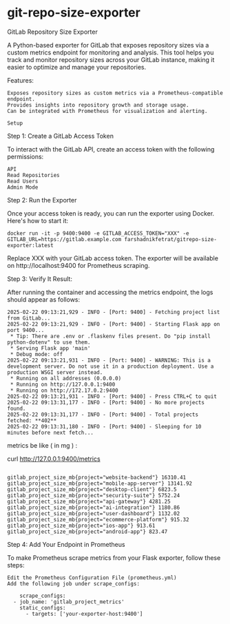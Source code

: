 # git-repo-size-exporter
GitLab Repository Size Exporter

A Python-based exporter for GitLab that exposes repository sizes via a custom metrics endpoint for monitoring and analysis. This tool helps you track and monitor repository sizes across your GitLab instance, making it easier to optimize and manage your repositories.


Features:

    Exposes repository sizes as custom metrics via a Prometheus-compatible endpoint.
    Provides insights into repository growth and storage usage.
    Can be integrated with Prometheus for visualization and alerting.

    Setup
Step 1: Create a GitLab Access Token

To interact with the GitLab API, create an access token with the following permissions:

    API
    Read Repositories
    Read Users
    Admin Mode

Step 2: Run the Exporter

Once your access token is ready, you can run the exporter using Docker. Here's how to start it:

```
docker run -it -p 9400:9400 -e GITLAB_ACCESS_TOKEN="XXX" -e GITLAB_URL=https://gitlab.example.com farshadnikfetrat/gitrepo-size-exporter:latest
```

Replace XXX with your GitLab access token. The exporter will be available on http://localhost:9400 for Prometheus scraping.

Step 3: Verify It
Result:

After running the container and accessing the metrics endpoint, the logs should appear as follows:
```
2025-02-22 09:13:21,929 - INFO - [Port: 9400] - Fetching project list from GitLab...
2025-02-22 09:13:21,929 - INFO - [Port: 9400] - Starting Flask app on port 9400...
 * Tip: There are .env or .flaskenv files present. Do "pip install python-dotenv" to use them.
 * Serving Flask app 'main'
 * Debug mode: off
2025-02-22 09:13:21,931 - INFO - [Port: 9400] - WARNING: This is a development server. Do not use it in a production deployment. Use a production WSGI server instead.
 * Running on all addresses (0.0.0.0)
 * Running on http://127.0.0.1:9400
 * Running on http://172.17.0.2:9400
2025-02-22 09:13:21,931 - INFO - [Port: 9400] - Press CTRL+C to quit
2025-02-22 09:13:31,177 - INFO - [Port: 9400] - No more projects found.
2025-02-22 09:13:31,177 - INFO - [Port: 9400] - Total projects fetched: **402**
2025-02-22 09:13:31,180 - INFO - [Port: 9400] - Sleeping for 10 minutes before next fetch...
```

 metrics be like ( in mg ) :

curl http://127.0.0.1:9400/metrics

```

gitlab_project_size_mb{project="website-backend"} 16310.41
gitlab_project_size_mb{project="mobile-app-server"} 13141.92
gitlab_project_size_mb{project="desktop-client"} 6823.5
gitlab_project_size_mb{project="security-suite"} 5752.24
gitlab_project_size_mb{project="api-gateway"} 4281.25
gitlab_project_size_mb{project="ai-integration"} 1180.86
gitlab_project_size_mb{project="user-dashboard"} 1132.02
gitlab_project_size_mb{project="ecommerce-platform"} 915.32
gitlab_project_size_mb{project="ios-app"} 913.61
gitlab_project_size_mb{project="android-app"} 823.47

```
Step 4: Add Your Endpoint in Prometheus

To make Prometheus scrape metrics from your Flask exporter, follow these steps:

    Edit the Prometheus Configuration File (prometheus.yml)
    Add the following job under scrape_configs:
```
    scrape_configs:
  - job_name: 'gitlab_project_metrics'
    static_configs:
      - targets: ['your-exporter-host:9400']
```

